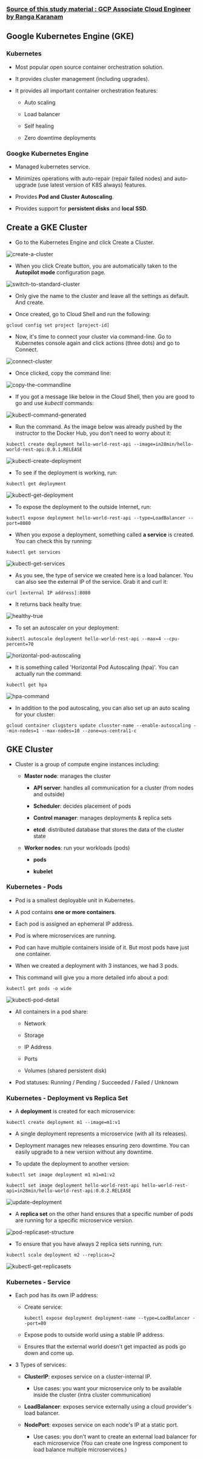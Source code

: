### [Source of this study material : GCP Associate Cloud Engineer by Ranga Karanam](https://www.udemy.com/course/google-cloud-certification-associate-cloud-engineer/)

## Google Kubernetes Engine (GKE)

 ### Kubernetes

 - Most popular open source container orchestration solution.

 - It provides cluster management (including upgrades).

 - It provides all important container orchestration features:

   - Auto scaling

   - Load balancer

   - Self healing

   - Zero downtime deployments

 ### Googke Kubernetes Engine

 - Managed kubernetes service.

 - Minimizes operations with auto-repair (repair failed nodes) and auto-upgrade (use latest version of K8S always) features.

 - Provides **Pod and Cluster Autoscaling**.

 - Provides support for **persistent disks** and **local SSD**.


## Create a GKE Cluster

- Go to the Kubernetes Engine and click Create a Cluster.


![create-a-cluster](/GCP_pictures/Study-logs/GKE/create-cluster.PNG "Create a GKE cluster")


- When you click Create button, you are automatically taken to the **Autopilot mode** configuration page. 


![switch-to-standard-cluster](/GCP_pictures/Study-logs/GKE/switch-to-standard-cluster.PNG "Switch to the Standard Cluster mode")


- Only give the name to the cluster and leave all the settings as default. And create.

- Once created, go to Cloud Shell and run the following:

```
gcloud config set project [project-id]
```

- Now, it's time to connect your cluster via command-line. Go to Kubernetes console again and click actions (three dots) and go to Connect.


![connect-cluster](/GCP_pictures/Study-logs/GKE/connect-cluster.PNG "Connect a cluster via command line")


- Once clicked, copy the command line:


![copy-the-commandline](/GCP_pictures/Study-logs/GKE/connect-command-line.PNG "Copy the command line")


- If you got a message like below in the Cloud Shell, then you are good to go and use *kubectl* commands:


![kubectl-command-generated](/GCP_pictures/Study-logs/GKE/kubectl-commands-generated.PNG "kubectl command is now available in cloud shell")


- Run the command. As the image below was already pushed by the instructor to the Docker Hub, you don't need to worry about it:


```
kubectl create deployment hello-world-rest-api --image=in28min/hello-world-rest-api:0.0.1.RELEASE
```


![kubectl-create-deployment](/GCP_pictures/Study-logs/GKE/kubectl-create-deployment.PNG "Create a deployment using kubectl")


- To see if the deployment is working, run:

```
kubectl get deployment
```


![kubectl-get-deployment](/GCP_pictures/Study-logs/GKE/kubectl-get-deployment.PNG "kubectl get deployment")


- To expose the deployment to the outside Internet, run:

```
kubectl expose deployment hello-world-rest-api --type=LoadBalancer --port=8080
```

- When you expose a deployment, something called **a service** is created. You can check this by running:

```
kubectl get services
```


![kubectl-get-services](/GCP_pictures/Study-logs/GKE/kubectl-get-services.PNG "kubectl get services")


- As you see, the type of service we created here is a load balancer. You can also see the external IP of the service. Grab it and curl it:

```
curl [external IP address]:8080
```

- It returns back healty true:


![healthy-true](/GCP_pictures/Study-logs/GKE/healthy-true.PNG "Returns healthy true")


- To set an autoscaler on your deployment:

```
kubectl autoscale deployment hello-world-rest-api --max=4 --cpu-percent=70
```


![horizontal-pod-autoscaling](/GCP_pictures/Study-logs/GKE/horizontal-pod-autoscaling.PNG "Horizontal pod autoscaling")


- It is something called 'Horizontal Pod Autoscaling (hpa)'. You can actually run the command:

```
kubectl get hpa
```


![hpa-command](/GCP_pictures/Study-logs/GKE/hpa-command.PNG "The result of running a hpa command")


- In addition to the pod autoscaling, you can also set up an auto scaling for your cluster:

```
gcloud container clugsters update clusster-name --enable-autoscaling --min-nodes=1 --max-nodes=10 --zone=us-central1-c
```

## GKE Cluster

- Cluster is a group of compute engine instances including:

  - **Master node**: manages the cluster

    - **API server**: handles all communication for a cluster (from nodes and outside)

    - **Scheduler**: decides placement of pods

    - **Control manager**: manages deployments & replica sets

    - **etcd**: distributed database that stores the data of the cluster state

  - **Worker nodes**: run your workloads (pods)

    - **pods**

    - **kubelet**


 ### Kubernetes - Pods

 - Pod is a smallest deployable unit in Kubernetes.

 - A pod contains **one or more containers**.

 - Each pod is assigned an ephemeral IP address.

 - Pod is where microservices are running.

 - Pod can have multiple containers inside of it. But most pods have just one container.

 - When we created a deployment with 3 instances, we had 3 pods.

 - This command will give you a more detailed info about a pod:

 ```
 kubectl get pods -o wide
 ```

 ![kubectl-pod-detail](/GCP_pictures/Study-logs/GKE/kubectl-pod-detail.PNG "To see the details of a pod")


 - All containers in a pod share:

   - Network

   - Storage

   - IP Address

   - Ports

   - Volumes (shared persistent disk)

 - Pod statuses: Running / Pending / Succeeded / Failed / Unknown


 ### Kubernetes - Deployment vs Replica Set

 - A **deployment** is created for each microservice:

 ```
 kubectl create deployment m1 --image=m1:v1
 ```

 - A single deployment represents a microservice (with all its releases).

 - Deployment manages new releases ensuring zero downtime. You can easily upgrade to a new version without any downtime.

 - To update the deployment to another version:

 ```
 kubectl set image deployment m1 m1=m1:v2
 ```

 ```
 kubectl set image deployment hello-world-rest-api hello-world-rest-api=in28min/hello-world-rest-api:0.0.2.RELEASE
 ```


 ![update-deployment](/GCP_pictures/Study-logs/GKE/update-deployment.PNG "Update a deployment using kubectl")


 - A **replica set** on the other hand ensures that a specific number of pods are running for a specific microservice version.


 ![pod-replicaset-structure](/GCP_pictures/Study-logs/GKE/pod-replicaset-structure.PNG "Deployment vs Replica Set")


 - To ensure that you have always 2 replica sets running, run:

 ```
 kubectl scale deployment m2 --replicas=2
 ```


 ![kubectl-get-replicasets](/GCP_pictures/Study-logs/GKE/kubectl-get-replicasets.PNG "kubectl get replicasets")



 ### Kubernetes - Service

 - Each pod has its own IP address:

   - Create service:

     ```
     kubectl expose deployment deployment-name --type=LoadBalancer --port=80
     ```

   - Expose pods to outside world using a stable IP address.

   - Ensures that the external world doesn't get impacted as pods go down and come up.


 - 3 Types of services:

   - **ClusterIP**: exposes service on a cluster-internal IP.

     - Use cases: you want your microservice only to be available inside the cluster (intra cluster communication)

   - **LoadBalancer**: exposes service externally using a cloud provider's load balancer.

   - **NodePort**: exposes service on each node's IP at a static port.

     - Use cases: you don't want to create an external load balancer for each microservice (You can create one Ingress component to load balance multiple microservices.)
